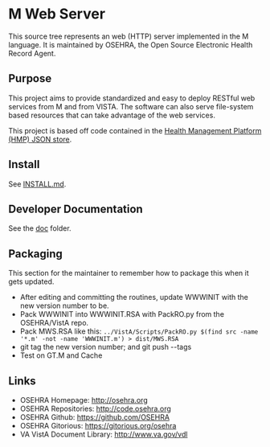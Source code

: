 # M Web Server

This source tree represents an web (HTTP) server implemented in the M language.
It is maintained by OSEHRA, the Open Source Electronic Health Record Agent.

## Purpose

This project aims to provide standardized and easy to deploy RESTful web 
services from M and from VISTA. The software can also serve file-system based
resources that can take advantage of the web services.

This project is based off code contained in the [Health Management Platform (HMP)
JSON store](https://github.com/OSEHRA-Sandbox/Health-Management-Platform/tree/master/hmp/hmp-main/src/main/mumps/dbj).

## Install
See [INSTALL.md](INSTALL.md).

## Developer Documentation
See the [doc](doc) folder.

## Packaging
This section for the maintainer to remember how to package this when it gets updated.

 * After editing and committing the routines, update WWWINIT with the new version number to be.
 * Pack WWWINIT into WWWINIT.RSA with PackRO.py from the OSEHRA/VistA repo.
 * Pack MWS.RSA like this: `../VistA/Scripts/PackRO.py $(find src -name '*.m' -not -name 'WWWINIT.m') > dist/MWS.RSA`
 * git tag the new version number; and git push --tags
 * Test on GT.M and Cache

## Links
* OSEHRA Homepage: http://osehra.org
* OSEHRA Repositories: http://code.osehra.org
* OSEHRA Github: https://github.com/OSEHRA
* OSEHRA Gitorious: https://gitorious.org/osehra
* VA VistA Document Library: http://www.va.gov/vdl
